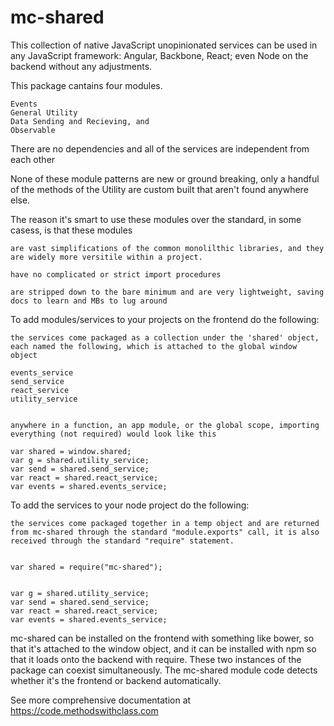 # mc-shared


This collection of native JavaScript unopinionated services can be used in any JavaScript framework: Angular, Backbone, React; even Node on the backend without any adjustments.


This package cantains four modules.


	Events
	General Utility
	Data Sending and Recieving, and
	Observable
	
	
There are no dependencies and all of the services are independent from each other

None of these module patterns are new or ground breaking, only a handful of the methods of the Utility are custom built that aren't found anywhere else. 


The reason it's smart to use these modules over the standard, in some casess, is that these modules


	are vast simplifications of the common monolilthic libraries, and they are widely more versitile within a project. 

	have no complicated or strict import procedures

	are stripped down to the bare minimum and are very lightweight, saving docs to learn and MBs to lug around




To add modules/services to your projects on the frontend do the following:

	the services come packaged as a collection under the 'shared' object, each named the following, which is attached to the global window object 

	events_service
	send_service
	react_service
	utility_service


	anywhere in a function, an app module, or the global scope, importing everything (not required) would look like this
	
	var shared = window.shared;
	var g = shared.utility_service;
	var send = shared.send_service;
	var react = shared.react_service;
	var events = shared.events_service;



To add the services to your node project do the following:


	the services come packaged together in a temp object and are returned from mc-shared through the standard "module.exports" call, it is also received through the standard "require" statement.


	var shared = require("mc-shared");


	var g = shared.utility_service;
	var send = shared.send_service;
	var react = shared.react_service;
	var events = shared.events_service;




mc-shared can be installed on the frontend with something like bower, so that it's attached to the window object, and it can be installed with npm so that it loads onto the backend with require. These two instances of the package can coexist simultaneously. The mc-shared module code detects whether it's the frontend or backend automatically. 




See more comprehensive documentation at https://code.methodswithclass.com




	
